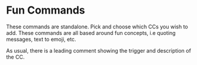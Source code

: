 # Fun Commands

These commands are standalone. Pick and choose which CCs you wish to add.
These commands are all based around fun concepts, i.e quoting messages, text to emoji, etc.

As usual, there is a leading comment showing the trigger and description of the CC.

